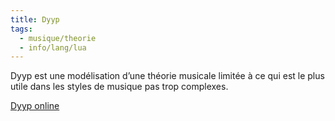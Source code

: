 ```yaml
---
title: Dyyp
tags:
  - musique/theorie
  - info/lang/lua
---
```


Dyyp est une modélisation d’une théorie musicale limitée à ce qui est le plus
utile dans les styles de musique pas trop complexes.

[Dyyp online](https://grahack.github.io/dyyp)
